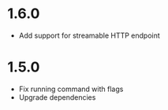 # 1.6.0

- Add support for streamable HTTP endpoint

# 1.5.0

- Fix running command with flags
- Upgrade dependencies
